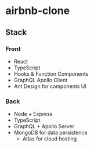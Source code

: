 # airbnb-clone

## Stack

### Front

- React
- TypeScript
- Hooks & Function Components
- GraphQL Apollo Client
- Ant Design for components UI

### Back

- Node + Express
- TypeScript
- GraphQL + Apollo Server
- MongoDB for data persistence
  - Atlas for cloud hosting
